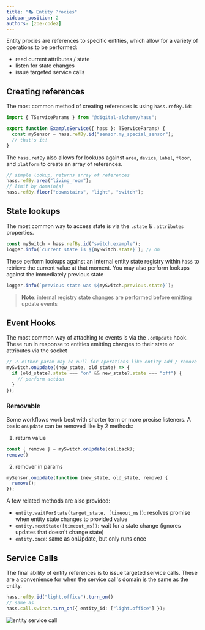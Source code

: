 ```yaml
---
title: "🎭 Entity Proxies"
sidebar_position: 2
authors: [zoe-codez]
---
```


Entity proxies are references to specific entities, which allow for a variety of operations to be performed:

- read current attributes / state
- listen for state changes
- issue targeted service calls

## Creating references

The most common method of creating references is using `hass.refBy.id`:

```typescript
import { TServiceParams } from "@digital-alchemy/hass";

export function ExampleService({ hass }: TServiceParams) {
  const mySensor = hass.refBy.id("sensor.my_special_sensor");
  // that's it!
}
```

The `hass.refBy` also allows for lookups against `area`, `device`, `label`, `floor`, and `platform` to create an array of references.

```typescript
// simple lookup, returns array of references
hass.refBy.area("living_room");
// limit by domain(s)
hass.refBy.floor("downstairs", "light", "switch");
```

## State lookups

The most common way to access state is via the `.state` & `.attributes` properties.

```typescript
const mySwitch = hass.refBy.id("switch.example");
logger.info(`current state is ${mySwitch.state}`); // on
```

These perform lookups against an internal entity state registry within `hass` to retrieve the current value at that moment.
You may also perform lookups against the immediately previous state

```typescript
logger.info(`previous state was ${mySwitch.previous.state}`);
```

> **Note**: internal registry state changes are performed before emitting update events

## Event Hooks

The most common way of attaching to events is via the `.onUpdate` hook.
These run in response to entities emitting changes to their state or attributes via the socket

```typescript
// ⚠️ either param may be null for operations like entity add / remove
mySwitch.onUpdate((new_state, old_state) => {
  if (old_state?.state === "on" && new_state?.state === "off") {
    // perform action
  }
});
```

### Removable

Some workflows work best with shorter term or more precise listeners. A basic `onUpdate` can be removed like by 2 methods:

1. return value

```typescript
const { remove } = mySwitch.onUpdate(callback);
remove()
```

2. remover in params

```typescript
mySensor.onUpdate(function (new_state, old_state, remove) {
  remove();
});
```

A few related methods are also provided:

- `entity.waitForState(target_state, [timeout_ms])`: resolves promise when entity state changes to provided value
- `entity.nextState([timeout_ms])`: wait for a state change (ignores updates that doesn't change state)
- `entity.once`: same as onUpdate, but only runs once

## Service Calls

The final ability of entity references is to issue targeted service calls.
These are a convenience for when the service call's domain is the same as the entity.

```typescript
hass.refBy.id("light.office").turn_on()
// same as
hass.call.switch.turn_on({ entity_id: ["light.office"] });
```
![entity service call](/img/entity_service_call.png)
